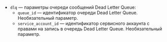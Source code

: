 * `dlq` — параметры очереди сообщений Dead Letter Queue:
    * `queue_id` — идентификатор очереди Dead Letter Queue. Необязательный параметр.
    * `service_account_id` — идентификатор сервисного аккаунта с правами на запись в очередь Dead Letter Queue. Необязательный параметр.
